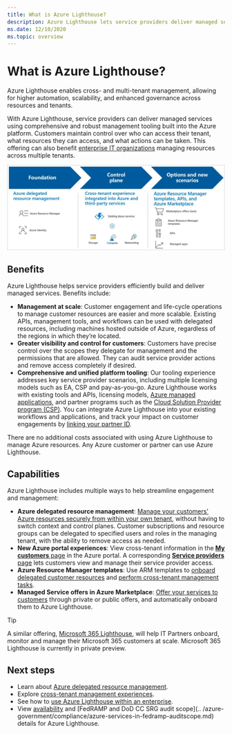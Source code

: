 ```yaml
---
title: What is Azure Lighthouse?
description: Azure Lighthouse lets service providers deliver managed services for their customers with higher automation and efficiency at scale.
ms.date: 12/10/2020
ms.topic: overview
---
```


# What is Azure Lighthouse?

Azure Lighthouse enables cross- and multi-tenant management, allowing for higher automation, scalability, and enhanced governance across resources and tenants.

With Azure Lighthouse, service providers can deliver managed services using comprehensive and robust management tooling built into the Azure platform. Customers maintain control over who can access their tenant, what resources they can access, and what actions can be taken. This offering can also benefit [enterprise IT organizations](concepts/enterprise.md) managing resources across multiple tenants.

![Overview diagram of Azure Lighthouse](media/azure-lighthouse-overview.jpg)

## Benefits

Azure Lighthouse helps service providers efficiently build and deliver managed services. Benefits include:

- **Management at scale**: Customer engagement and life-cycle operations to manage customer resources are easier and more scalable. Existing APIs, management tools, and workflows can be used with delegated resources, including machines hosted outside of Azure, regardless of the regions in which they’re located.
- **Greater visibility and control for customers**: Customers have precise control over the scopes they delegate for management and the permissions that are allowed. They can audit service provider actions and remove access completely if desired.
- **Comprehensive and unified platform tooling**: Our tooling experience addresses key service provider scenarios, including multiple licensing models such as EA, CSP and pay-as-you-go. Azure Lighthouse works with existing tools and APIs, licensing models, [Azure managed applications](concepts/managed-applications.md), and partner programs such as the [Cloud Solution Provider program (CSP)](/partner-center/csp-overview). You can integrate Azure Lighthouse into your existing workflows and applications, and track your impact on customer engagements by [linking your partner ID](./how-to/partner-earned-credit.md).

There are no additional costs associated with using Azure Lighthouse to manage Azure resources. Any Azure customer or partner can use Azure Lighthouse.

## Capabilities

Azure Lighthouse includes multiple ways to help streamline engagement and management:

- **Azure delegated resource management**: [Manage your customers' Azure resources securely from within your own tenant](concepts/azure-delegated-resource-management.md), without having to switch context and control planes. Customer subscriptions and resource groups can be delegated to specified users and roles in the managing tenant, with the ability to remove access as needed.
- **New Azure portal experiences**: View cross-tenant information in the [**My customers** page](how-to/view-manage-customers.md) in the Azure portal. A corresponding [**Service providers** page](how-to/view-manage-service-providers.md) lets customers view and manage their service provider access.
- **Azure Resource Manager templates**: Use ARM templates to [onboard delegated customer resources](how-to/onboard-customer.md) and [perform cross-tenant management tasks](samples/index.md).
- **Managed Service offers in Azure Marketplace**: [Offer your services to customers](concepts/managed-services-offers.md) through private or public offers, and automatically onboard them to Azure Lighthouse.

> [!TIP]
> A similar offering, [Microsoft 365 Lighthouse](https://techcommunity.microsoft.com/t5/small-and-medium-business-blog/announcing-microsoft-365-lighthouse-for-managed-service/ba-p/1698181), will help IT Partners onboard, monitor and manage their Microsoft 365 customers at scale. Microsoft 365 Lighthouse is currently in private preview.

## Next steps

- Learn about [Azure delegated resource management](concepts/azure-delegated-resource-management.md).
- Explore [cross-tenant management experiences](concepts/cross-tenant-management-experience.md).
- See how to [use Azure Lighthouse within an enterprise](concepts/enterprise.md).
- View [availability](https://azure.microsoft.com/global-infrastructure/services/?products=azure-lighthouse&regions=non-regional%2cus-east%2cus-east-2%2cus-central%2cus-north-central%2cus-south-central%2cus-west-central%2cus-west%2cus-west-2) and [FedRAMP and DoD CC SRG audit scope](..    /azure-government/compliance/azure-services-in-fedramp-auditscope.md) details for Azure Lighthouse.
